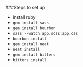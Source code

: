 ###Steps to set up
- install ruby
- `gem install sass`
- `gem install bourbon`
- `sass --watch app.scss:app.css`
- `bourbon install`
- `gem install neat`
- `neat install`
- `gem install bitters`
- `bitters install`
